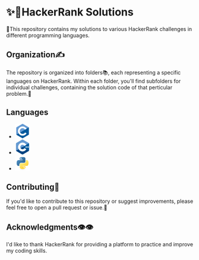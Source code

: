 <h1>✨📅HackerRank Solutions</h1>
  <p>🧠This repository contains my solutions to various HackerRank challenges in different programming languages.</p>
  <h2>Organization✍️</h2>
  <p>The repository is organized into folders📚, each representing a specific languages on HackerRank. Within each folder, you'll find subfolders for individual challenges, containing the solution code of that perticular problem.🫧</p>
  <h2>Languages</h2>
  <ul>
    <li><a href="C" target="_blank" rel="noreferrer"> 
  <img src="https://raw.githubusercontent.com/devicons/devicon/master/icons/c/c-original.svg" alt="c" width="40" height="40"/> </a></li>
    <li><a href="CPP" target="_blank" rel="noreferrer"> 
  <img src="https://raw.githubusercontent.com/devicons/devicon/master/icons/cplusplus/cplusplus-original.svg" alt="cplusplus" width="40" height="40"/></a></li>
    <li>  <a href="PYTHON" target="_blank" rel="noreferrer"> 
  <img src="https://raw.githubusercontent.com/devicons/devicon/master/icons/python/python-original.svg" alt="python" width="40" height="40"/> </a></li>
    <!--<a href="PYTHON">Python solutions</a>
    <li><a href="java">Java solutions</a></li>-->
  </ul>
  <h2>Contributing🙏</h2>
  <p>If you'd like to contribute to this repository or suggest improvements, please feel free to open a pull request or issue.🤝</p>
  <h2>Acknowledgments👁️👁️</h2>
  <p>I'd like to thank HackerRank for providing a platform to practice and improve my coding skills.</p>
  
